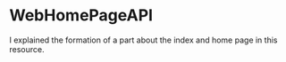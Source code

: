 # WebHomePageAPI
I explained the formation of a part about the index and home page in this resource.
